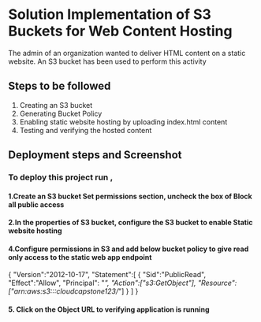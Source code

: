 # Solution Implementation of S3 Buckets for Web Content Hosting

The admin of an organization wanted to deliver HTML content on a static website. An S3 bucket has been used to perform this activity

## Steps to be followed

1. Creating an S3 bucket
2. Generating Bucket Policy
3. Enabling static website hosting by uploading index.html content
4. Testing and verifying the hosted content

## Deployment steps and Screenshot

### To deploy this project run ,

#### 1.Create an S3 bucket Set permissions section, uncheck the box of Block all public access

#### 2.In the properties of S3 bucket, configure the S3 bucket to enable Static website hosting

#### 4.Configure permissions in S3 and add below bucket policy to give read only access to the static web app endpoint

{
"Version":"2012-10-17",
"Statement":[
{
"Sid":"PublicRead", "Effect":"Allow", "Principal": "_",
"Action":["s3:GetObject"],
"Resource":["arn:aws:s3:::cloudcapstone123/_"] } ]
}

#### 5. Click on the Object URL to verifying application is running
